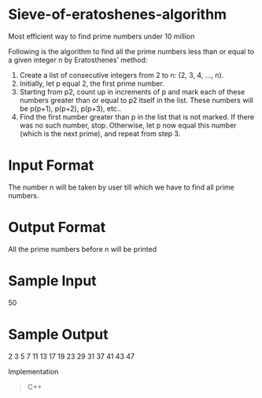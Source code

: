 # Sieve-of-eratoshenes-algorithm
Most efficient way to find prime numbers under 10 million

Following is the algorithm to find all the prime numbers less than or equal to a given integer n by Eratosthenes’ method:

   1. Create a list of consecutive integers from 2 to n: (2, 3, 4, …, n).
   2. Initially, let p equal 2, the first prime number.
   3. Starting from p2, count up in increments of p and mark each of these numbers greater than or equal to p2 itself in the list.           These numbers will be p(p+1), p(p+2), p(p+3), etc..
   4. Find the first number greater than p in the list that is not marked. If there was no such number, stop. Otherwise, let p now equal this number (which is the next prime), and repeat from step 3.


# Input Format
The number n will be taken by user till which we have to find all prime numbers.

# Output Format
All the prime numbers before n will be printed

# Sample Input
50

# Sample Output
2 3 5 7 11 13 17 19 23 29 31 37 41 43 47
 
Implementation
>C++
 
